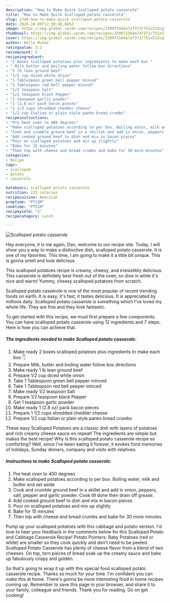 ```yaml
---
description: "How to Make Quick Scalloped potato casserole"
title: "How to Make Quick Scalloped potato casserole"
slug: 1740-how-to-make-quick-scalloped-potato-casserole
date: 2020-10-09T12:38:49.685Z
image: https://img-global.cpcdn.com/recipes/339971564a7af373/751x532cq70/scalloped-potato-casserole-recipe-main-photo.jpg
thumbnail: https://img-global.cpcdn.com/recipes/339971564a7af373/751x532cq70/scalloped-potato-casserole-recipe-main-photo.jpg
cover: https://img-global.cpcdn.com/recipes/339971564a7af373/751x532cq70/scalloped-potato-casserole-recipe-main-photo.jpg
author: Nelle McGee
ratingvalue: 3.3
reviewcount: 5
recipeingredient:
- "2 boxes scalloped potatoes plus ingredients to make each box "
- " Milk butter and boiling water follow box directions"
- "1 lb lean ground beef"
- "1/2 cup diced white onion"
- "1 Tablespoon green bell pepper minced"
- "1 Tablespoon red bell pepper minced"
- "1/2 teaspoon Salt"
- "1/2 teaspoon black Pepper"
- "1 teaspoon garlic powder"
- "1 (2.8 oz) pack bacon pieces"
- "1 1/2 cups shredded chedder cheese"
- "1/2 cup Italian or plain style panko bread crumbs"
recipeinstructions:
- "Pre heat oven to 400 degrees"
- "Make scalloped potatoes according to per box. Boiling water, milk and butter and set aside"
- "Cook and crumble ground beef in a skillet and add in onion, peppers, salt, pepper and garlic powder. Cook till done then drain off grease."
- "Add cooked ground beef to dish and mix in bacon pieces"
- "Pour on scalloped potatoes and mix up slightly"
- "Bake for 15 minutes"
- "Then top with cheese and bread crumbs and bake for 30 more minutes"
categories:
- Recipe
tags:
- scalloped
- potato
- casserole

katakunci: scalloped potato casserole 
nutrition: 233 calories
recipecuisine: American
preptime: "PT13M"
cooktime: "PT51M"
recipeyield: "2"
recipecategory: Lunch

---
```



![Scalloped potato casserole](https://img-global.cpcdn.com/recipes/339971564a7af373/751x532cq70/scalloped-potato-casserole-recipe-main-photo.jpg)

Hey everyone, it is me again, Dan, welcome to our recipe site. Today, I will show you a way to make a distinctive dish, scalloped potato casserole. It is one of my favorites. This time, I am going to make it a little bit unique. This is gonna smell and look delicious.

This scalloped potatoes recipe is creamy, cheesy, and irresistibly delicious. This casserole is definitely best fresh out of the oven, so dive in while it&#39;s nice and warm! Yummy, cheesy scalloped potatoes from scratch.

Scalloped potato casserole is one of the most popular of recent trending foods on earth. It is easy, it's fast, it tastes delicious. It is appreciated by millions daily. Scalloped potato casserole is something which I've loved my whole life. They are fine and they look fantastic.


To get started with this recipe, we must first prepare a few components. You can have scalloped potato casserole using 12 ingredients and 7 steps. Here is how you can achieve that.

<!--inarticleads1-->

##### The ingredients needed to make Scalloped potato casserole:

1. Make ready 2 boxes scalloped potatoes plus ingredients to make each box 👇
1. Prepare  Milk, butter and boiling water follow box directions
1. Make ready 1 lb lean ground beef
1. Prepare 1/2 cup diced white onion
1. Take 1 Tablespoon green bell pepper minced
1. Take 1 Tablespoon red bell pepper minced
1. Make ready 1/2 teaspoon Salt
1. Prepare 1/2 teaspoon black Pepper
1. Get 1 teaspoon garlic powder
1. Make ready 1 (2.8 oz) pack bacon pieces
1. Prepare 1 1/2 cups shredded chedder cheese
1. Prepare 1/2 cup Italian or plain style panko bread crumbs


These easy Scalloped Potatoes are a classic dish with layers of potatoes and rich creamy cheese sauce on repeat! The ingredients are simple but makes the best recipe! Why is this scalloped potato casserole recipe so comforting? Well, since I&#39;ve been eating it forever, it evokes fond memories of holidays, Sunday dinners, company and visits with relatives. 

<!--inarticleads2-->

##### Instructions to make Scalloped potato casserole:

1. Pre heat oven to 400 degrees
1. Make scalloped potatoes according to per box. Boiling water, milk and butter and set aside
1. Cook and crumble ground beef in a skillet and add in onion, peppers, salt, pepper and garlic powder. Cook till done then drain off grease.
1. Add cooked ground beef to dish and mix in bacon pieces
1. Pour on scalloped potatoes and mix up slightly
1. Bake for 15 minutes
1. Then top with cheese and bread crumbs and bake for 30 more minutes


Pump up your scalloped potatoes with this cabbage and potato version. I&#39;d love to hear your feedback in the comments below for this Scalloped Potato and Cabbage Casserole Recipe! Potato Pointers: Baby Potatoes (red or white) are smaller so they cook quickly and don&#39;t need to be peeled. Scalloped Potato Casserole has plenty of cheese flavor from a blend of two cheeses. On top, torn pieces of bread soak up the creamy sauce and bake up fabulously crispy and golden. 

So that's going to wrap it up with this special food scalloped potato casserole recipe. Thanks so much for your time. I'm confident you can make this at home. There's gonna be more interesting food in home recipes coming up. Remember to save this page in your browser, and share it to your family, colleague and friends. Thank you for reading. Go on get cooking!

